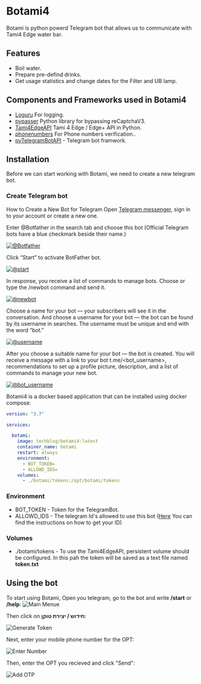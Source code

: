 # Botami4
Botami is python powerd Telegram bot that allows us to communicate with Tami4 Edge water bar.

## Features
- Boil water.
- Prepare pre-defind drinks.
- Get usage statistics and change dates for the Filter and UB lamp.

## Components and Frameworks used in Botami4
* [Loguru](https://pypi.org/project/loguru/) For logging.
* [pypasser](https://pypi.org/project/PyPasser/) Python library for bypassing reCaptchaV3.
* [Tami4EdgeAPI](https://pypi.org/project/Tami4EdgeAPI/) Tami 4 Edge / Edge+ API in Python.
* [phonenumbers](https://pypi.org/project/phonenumbers/) For Phone numbers verification..
* [pyTelegramBotAPI](https://pypi.org/project/pyTelegramBotAPI/) - Telegram bot framwork.


## Installation

Before we can start working with Botami, we need to create a new telegram bot. 

### Create Telegram bot
How to Create a New Bot for Telegram
Open [Telegram messenger](https://web.telegram.org/), sign in to your account or create a new one.

 Enter @Botfather in the search tab and choose this bot (Official Telegram bots have a blue checkmark beside their name.)

[![@Botfather](https://github.com/t0mer/voicy/blob/main/screenshots/scr1-min.png?raw=true "@Botfather")](https://github.com/t0mer/voicy/blob/main/screenshots/scr1-min.png?raw=true "@Botfather")

Click “Start” to activate BotFather bot.

[![@start](https://github.com/t0mer/voicy/blob/main/screenshots/scr2-min.png?raw=true "@start")](https://github.com/t0mer/voicy/blob/main/screenshots/scr1-min.png?raw=true "@start")

In response, you receive a list of commands to manage bots.
Choose or type the /newbot command and send it.

[![@newbot](https://github.com/t0mer/voicy/blob/main/screenshots/scr3-min.png?raw=true "@newbot")](https://github.com/t0mer/voicy/blob/main/screenshots/scr3-min.png?raw=true "@newbot")


Choose a name for your bot — your subscribers will see it in the conversation. And choose a username for your bot — the bot can be found by its username in searches. The username must be unique and end with the word “bot.”

[![@username](https://github.com/t0mer/voicy/blob/main/screenshots/scr4-min.png?raw=true "@username")](https://github.com/t0mer/voicy/blob/main/screenshots/scr4-min.png?raw=true "@username")


After you choose a suitable name for your bot — the bot is created. You will receive a message with a link to your bot t.me/<bot_username>, recommendations to set up a profile picture, description, and a list of commands to manage your new bot.

[![@bot_username](https://github.com/t0mer/voicy/blob/main/screenshots/scr5-min.png?raw=true "@bot_username")](https://github.com/t0mer/voicy/blob/main/screenshots/scr5-min.png?raw=true "@bot_username")


Botami4 is a docker based application that can be installed using docker compose:

```yaml
version: "3.7"

services:

  botami:
    image: techblog/botami4:latest
    container_name: botami
    restart: always
    environment:
      - BOT_TOKEN=
      - ALLOWD_IDS=
    volumes:
      - ./botami/tokens:/opt/botami/tokens
```

### Environment
* BOT_TOKEN - Token for the TelegramBot.
* ALLOWD_IDS - The telegram Id's allowed to use this bot ([Here](https://www.alphr.com/telegram-find-user-id/) You can find the instructions on how to get your ID)

### Volumes
* ./botami/tokens - To use the Tami4EdgeAPI, persistent volume should be configured. In this pah the token will be saved as a text file named **token.txt**


## Using the bot
To start using Botami, Open you telegram, go to the bot and write **/start** or **/help**:
![Main Menue](screenshots/start.png)

Then click on **חידוש / יצירת טוקן**:

![Generate Token](screenshots/token.png)

Next, enter your mobile phone number for the OPT:

![Enter Number](screenshots/phone.png)

Then, enter the OPT you recieved and click "Send":

![Add OTP](screenshot/otp.png)